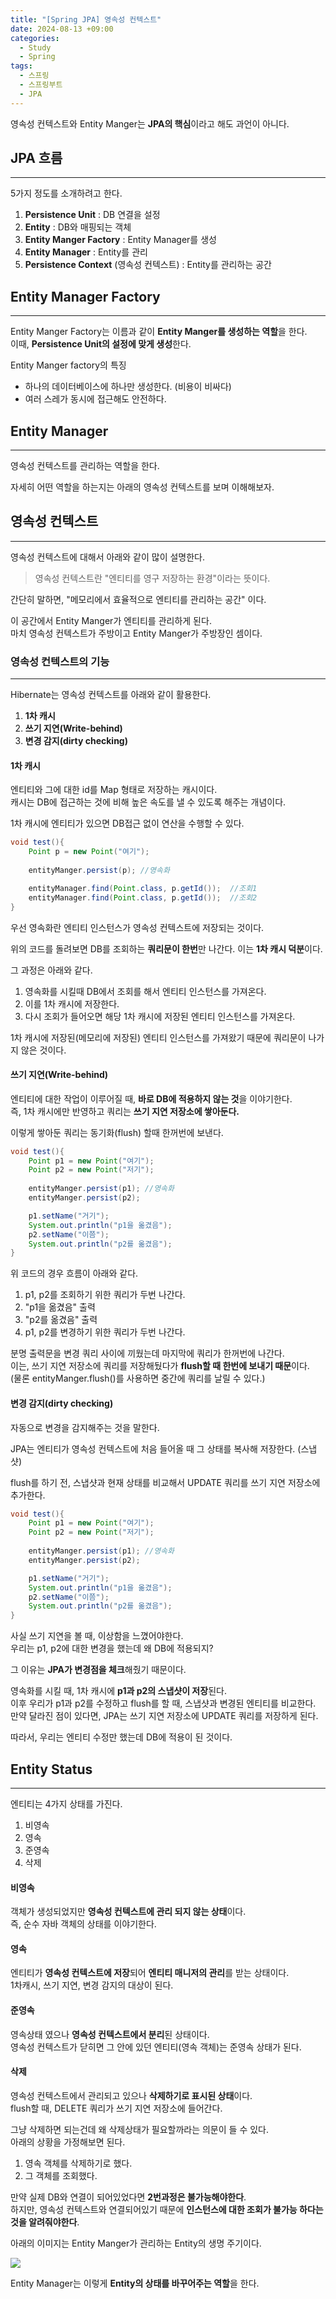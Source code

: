 ```yaml
---
title: "[Spring JPA] 영속성 컨텍스트"
date: 2024-08-13 +09:00
categories:
  - Study
  - Spring
tags:
  - 스프링
  - 스프링부트
  - JPA
---
```

영속성 컨텍스트와 Entity Manger는 **JPA의 핵심**이라고 해도 과언이 아니다.

## JPA 흐름
---
5가지 정도를 소개하려고 한다.
1. **Persistence Unit** : DB 연결을 설정
2. **Entity** : DB와 매핑되는 객체
3. **Entity Manger Factory** : Entity Manager를 생성
4. **Entity Manager** : Entity를 관리
5. **Persistence Context** (영속성 컨텍스트) : Entity를 관리하는 공간

## Entity Manager Factory
---
Entity Manger Factory는 이름과 같이 **Entity Manger를 생성하는 역할**을 한다.    
이때, **Persistence Unit의 설정에 맞게 생성**한다.

Entity Manger factory의 특징
- 하나의 데이터베이스에 하나만 생성한다. (비용이 비싸다)
- 여러 스레가 동시에 접근해도 안전하다.

## Entity Manager
---
영속성 컨텍스트를 관리하는 역할을 한다.

자세히 어떤 역할을 하는지는 아래의 영속성 컨텍스트를  보며 이해해보자.

## 영속성 컨텍스트
---
영속성 컨텍스트에 대해서 아래와 같이 많이 설명한다.

>영속성 컨텍스트란 "엔티티를 영구 저장하는 환경"이라는 뜻이다.

간단히 말하면, "메모리에서 효율적으로 엔티티를 관리하는 공간" 이다.

이 공간에서 Entity Manger가 엔티티를 관리하게 된다.     
마치 영속성 컨텍스트가 주방이고 Entity Manger가 주방장인 셈이다.

### 영속성 컨텍스트의 기능
---
Hibernate는 영속성 컨텍스트를 아래와 같이 활용한다.
1. **1차 캐시**
2. **쓰기 지연(Write-behind)**
3. **변경 감지(dirty checking)**

#### 1차 캐시
엔티티와 그에 대한 id를 Map 형태로 저장하는 캐시이다.    
캐시는 DB에 접근하는 것에 비해 높은 속도를 낼 수 있도록 해주는 개념이다.

1차 캐시에 엔티티가 있으면 DB접근 없이 연산을 수행할 수 있다. 

```java
void test(){
	Point p = new Point("여기");
	
	entityManger.persist(p); //영속화

	entityManager.find(Point.class, p.getId());  //조회1
	entityManager.find(Point.class, p.getId());  //조회2
}
```

우선 영속화란 엔티티 인스턴스가 영속성 컨텍스트에 저장되는 것이다.

위의 코드를 돌려보면 DB를 조회하는 **쿼리문이 한번**만 나간다.
이는 **1차 캐시 덕분**이다.

그 과정은 아래와 같다.
1. 영속화를 시킬때 DB에서 조회를 해서 엔티티 인스턴스를 가져온다.
2. 이를 1차 캐시에 저장한다.
3. 다시 조회가 들어오면 해당 1차 캐시에 저장된 엔티티 인스턴스를 가져온다.

1차 캐시에 저장된(메모리에 저장된) 엔티티 인스턴스를 가져왔기 때문에 쿼리문이 나가지 않은 것이다.

#### 쓰기 지연(Write-behind)
엔티티에 대한 작업이 이루어질 때, **바로 DB에 적용하지 않는 것**을 이야기한다.    
즉, 1차 캐시에만 반영하고 쿼리는 **쓰기 지연 저장소에 쌓아둔다.**
  
이렇게 쌓아둔 쿼리는 동기화(flush) 할때 한꺼번에 보낸다.

```java
void test(){
	Point p1 = new Point("여기");
	Point p2 = new Point("저기");
	
	entityManger.persist(p1); //영속화
	entityManger.persist(p2);

	p1.setName("거기");
	System.out.println("p1을 옮겼음");
	p2.setName("이쯤");
	System.out.println("p2를 옮겼음");
}
```

위 코드의 경우 흐름이 아래와 같다.
1. p1, p2를 조회하기 위한 쿼리가 두번 나간다.
2. "p1을 옮겼음" 출력
3. "p2를 옮겼음" 출력
4. p1, p2를 변경하기 위한 쿼리가 두번 나간다.

분명 출력문을 변경 쿼리 사이에 끼웠는데 마지막에 쿼리가 한꺼번에 나간다.   
이는, 쓰기 지연 저장소에 쿼리를 저장해뒀다가 **flush할 때 한번에 보내기 때문**이다.   
(물론 entityManger.flush()를 사용하면 중간에 쿼리를 날릴 수 있다.)

#### 변경 감지(dirty checking)
자동으로 변경을 감지해주는 것을 말한다.

JPA는 엔티티가 영속성 컨텍스트에 처음 들어올 때 그 상태를 복사해 저장한다. (스냅샷)

flush를 하기 전, 스냅샷과 현재 상태를 비교해서 UPDATE 쿼리를 쓰기 지연 저장소에 추가한다.

```java
void test(){
	Point p1 = new Point("여기");
	Point p2 = new Point("저기");
	
	entityManger.persist(p1); //영속화
	entityManger.persist(p2);

	p1.setName("거기");
	System.out.println("p1을 옮겼음");
	p2.setName("이쯤");
	System.out.println("p2를 옮겼음");
}
```

사실 쓰기 지연을 볼 때, 이상함을 느꼈어야한다.   
우리는 p1, p2에 대한 변경을 했는데 왜 DB에 적용되지?

그 이유는 **JPA가 변경점을 체크**해줬기 때문이다.

영속화를 시킬 때, 1차 캐시에 **p1과 p2의 스냅샷이 저장**된다.   
이후 우리가 p1과 p2를 수정하고 flush를 할 때, 스냅샷과 변경된 엔티티를 비교한다.   
만약 달라진 점이 있다면, JPA는 쓰기 지연 저장소에 UPDATE 쿼리를 저장하게 된다.

따라서, 우리는 엔티티 수정만 했는데 DB에 적용이 된 것이다.

## Entity Status
---
엔티티는 4가지 상태를 가진다.
1. 비영속
2. 영속
3. 준영속
4. 삭제

#### 비영속
객체가 생성되었지만 **영속성 컨텍스트에 관리 되지 않는 상태**이다.   
즉, 순수 자바 객체의 상태를 이야기한다.

#### 영속
엔티티가 **영속성 컨텍스트에 저장**되어 **엔티티 매니저의 관리**를 받는 상태이다.   
1차캐시, 쓰기 지연, 변경 감지의 대상이 된다.

#### 준영속
영속상태 였으나 **영속성 컨텍스트에서 분리**된 상태이다.   
영속성 컨텍스트가 닫히면 그 안에 있던 엔티티(영속 객체)는 준영속 상태가 된다.   

#### 삭제
영속성 컨텍스트에서 관리되고 있으나 **삭제하기로 표시된 상태**이다.   
flush할 때, DELETE 쿼리가 쓰기 지연 저장소에 들어간다.

그냥 삭제하면 되는건데 왜 삭제상태가 필요할까라는 의문이 들 수 있다.    
아래의 상황을 가정해보면 된다.
1. 영속 객체를 삭제하기로 했다.
2. 그 객체를 조회했다.

만약 실제 DB와 연결이 되어있었다면 **2번과정은 불가능해야한다**.   
하지만, 영속성 컨텍스트와 연결되어있기 때문에 **인스턴스에 대한 조회가 불가능 하다는 것을 알려줘야한다**.



아래의 이미지는 Entity Manger가 관리하는 Entity의 생명 주기이다.   

![](images/2024-08-13-Spring-Persistence-Context-1.png)

Entity Manager는 이렇게 **Entity의 상태를 바꾸어주는 역할**을 한다.